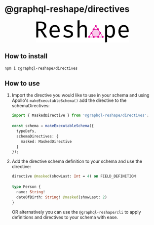 # @graphql-reshape/directives

<p align="center"><img src="https://github.com/zieka/graphql-reshape/raw/master/graphql-reshape-logo.svg?sanitize=true" width="300px" alt="GraphQL Reshape Logo"></p>

## How to install

```
npm i @graphql-reshape/directives
```

## How to use

1. Import the directive you would like to use in your schema and using Apollo's `makeExecutableSchema()` add the directive to the schemaDirectives:

   ```ts
   import { MaskedDirective } from '@graphql-reshape/directives';

   const schema = makeExecutableSchema({
     typeDefs,
     schemaDirectives: {
       masked: MaskedDirective
     }
   });
   ```

2. Add the directive schema definition to your schema and use the directive:

   ```graphql
   directive @masked(showLast: Int = 4) on FIELD_DEFINITION

   type Person {
     name: String!
     dateOfBirth: String! @masked(showLast: 2)
   }
   ```

   OR alternatively you can use the `@graphql-reshape/cli` to apply definitions and directives to your schema with ease.
